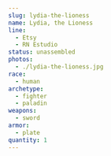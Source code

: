```yaml
---
slug: lydia-the-lioness
name: Lydia, the Lioness
line:
  - Etsy
  - RN Estudio
status: unassembled
photos:
  - ./lydia-the-lioness.jpg
race:
  - human
archetype:
  - fighter
  - paladin
weapons:
  - sword
armor:
  - plate
quantity: 1
---
```

